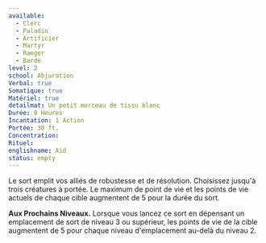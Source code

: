 ```yaml
---
available:
  - Clerc
  - Paladin
  - Artificier
  - Martyr
  - Ranger
  - Barde
level: 2
school: Abjuration
Verbal: true
Somatique: true
Matériel: true
detailmat: Un petit morceau de tissu blanc
Durée: 8 Heures
Incantation: 1 Action
Portée: 30 ft.
Concentration:
Rituel:
englishname: Aid
status: empty
---
```

Le sort emplit vos alliés de robustesse et de résolution. Choisissez jusqu'à trois créatures à portée. Le maximum de point de vie et les points de vie actuels de chaque cible augmentent de 5 pour la durée du sort.

**Aux Prochains Niveaux.** Lorsque vous lancez ce sort en dépensant un emplacement de sort de niveau 3 ou supérieur, les points de vie de la cible augmentent de 5 pour chaque niveau d'emplacement au-delà du niveau 2.